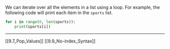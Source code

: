 We can iterate over all the elements in a list using a loop.
For example, the following code will print each item in the `sports` list.

``` python
for i in range(0, len(sports)):
	print(sports[i])
```

---
[[9.7_Pop_Values]]
[[9.9_No-index_Syntax]]